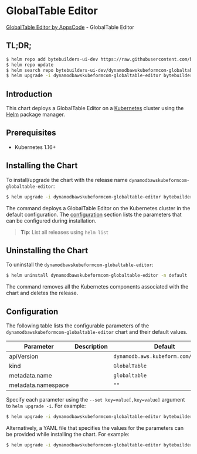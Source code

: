 # GlobalTable Editor

[GlobalTable Editor by AppsCode](https://byte.builders) - GlobalTable Editor

## TL;DR;

```bash
$ helm repo add bytebuilders-ui-dev https://raw.githubusercontent.com/bytebuilders/ui-wizards/
$ helm repo update
$ helm search repo bytebuilders-ui-dev/dynamodbawskubeformcom-globaltable-editor --version=v0.4.17
$ helm upgrade -i dynamodbawskubeformcom-globaltable-editor bytebuilders-ui-dev/dynamodbawskubeformcom-globaltable-editor -n default --create-namespace --version=v0.4.17
```

## Introduction

This chart deploys a GlobalTable Editor on a [Kubernetes](http://kubernetes.io) cluster using the [Helm](https://helm.sh) package manager.

## Prerequisites

- Kubernetes 1.16+

## Installing the Chart

To install/upgrade the chart with the release name `dynamodbawskubeformcom-globaltable-editor`:

```bash
$ helm upgrade -i dynamodbawskubeformcom-globaltable-editor bytebuilders-ui-dev/dynamodbawskubeformcom-globaltable-editor -n default --create-namespace --version=v0.4.17
```

The command deploys a GlobalTable Editor on the Kubernetes cluster in the default configuration. The [configuration](#configuration) section lists the parameters that can be configured during installation.

> **Tip**: List all releases using `helm list`

## Uninstalling the Chart

To uninstall the `dynamodbawskubeformcom-globaltable-editor`:

```bash
$ helm uninstall dynamodbawskubeformcom-globaltable-editor -n default
```

The command removes all the Kubernetes components associated with the chart and deletes the release.

## Configuration

The following table lists the configurable parameters of the `dynamodbawskubeformcom-globaltable-editor` chart and their default values.

|     Parameter      | Description |                     Default                     |
|--------------------|-------------|-------------------------------------------------|
| apiVersion         |             | <code>dynamodb.aws.kubeform.com/v1alpha1</code> |
| kind               |             | <code>GlobalTable</code>                        |
| metadata.name      |             | <code>globaltable</code>                        |
| metadata.namespace |             | <code>""</code>                                 |


Specify each parameter using the `--set key=value[,key=value]` argument to `helm upgrade -i`. For example:

```bash
$ helm upgrade -i dynamodbawskubeformcom-globaltable-editor bytebuilders-ui-dev/dynamodbawskubeformcom-globaltable-editor -n default --create-namespace --version=v0.4.17 --set apiVersion=dynamodb.aws.kubeform.com/v1alpha1
```

Alternatively, a YAML file that specifies the values for the parameters can be provided while
installing the chart. For example:

```bash
$ helm upgrade -i dynamodbawskubeformcom-globaltable-editor bytebuilders-ui-dev/dynamodbawskubeformcom-globaltable-editor -n default --create-namespace --version=v0.4.17 --values values.yaml
```

